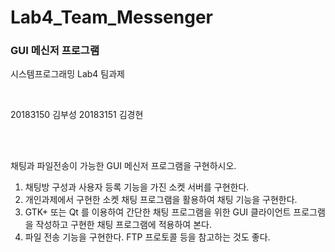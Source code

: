 # Lab4_Team_Messenger
<h3>GUI 메신저 프로그램</h3>
<p>시스템프로그래밍 Lab4 팀과제</p><br>
<p>20183150 김부성 20183151 김경현</p><br><br>

채팅과 파일전송이 가능한 GUI 메신저 프로그램을 구현하시오.
1. 채팅방 구성과 사용자 등록 기능을 가진 소켓 서버를 구현한다.
2. 개인과제에서 구현한 소켓 채팅 프로그램을 활용하여 채팅 기능을 구현한다.
3. GTK+ 또는 Qt 를 이용하여 간단한 채팅 프로그램을 위한 GUI 클라이언트 프로그램을 작성하고 구현한 채팅 프로그램에 적용하여 본다.
4. 파일 전송 기능을 구현한다. FTP 프로토콜 등을 참고하는 것도 좋다.

